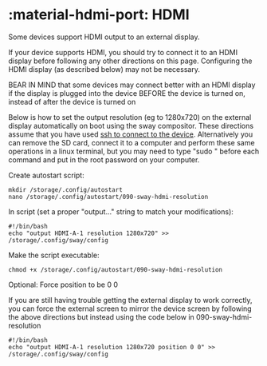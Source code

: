 # :material-hdmi-port: HDMI

Some devices support HDMI output to an external display.

If your device supports HDMI, you should try to connect it to an HDMI display before following any other directions on this page. Configuring the HDMI display (as described below) may not be necessary.

BEAR IN MIND that some devices may connect better with an HDMI display if the display is plugged into the device BEFORE the device is turned on, instead of after the device is turned on

Below is how to set the output resolution (eg to 1280x720) on the external display automatically on boot using the sway compositor. These directions assume that you have used [ssh to connect to the device](https://rocknix.org/configure/cloud-sync/#step-1-enable-network-and-ssh-access). Alternatively you can remove the SD card, connect it to a computer and perform these same operations in a linux terminal, but you may need to type "sudo " before each command and put in the root password on your computer.

Create autostart script:
```
mkdir /storage/.config/autostart
nano /storage/.config/autostart/090-sway-hdmi-resolution
```

In script (set a proper "output..." string to match your modifications):
```
#!/bin/bash
echo "output HDMI-A-1 resolution 1280x720" >> /storage/.config/sway/config
```

Make the script executable:
```
chmod +x /storage/.config/autostart/090-sway-hdmi-resolution
```

Optional: Force position to be 0 0

If you are still having trouble getting the external display to work correctly, you can force the external screen to mirror the device screen by following the above directions but instead using the code below in 090-sway-hdmi-resolution 

```
#!/bin/bash
echo "output HDMI-A-1 resolution 1280x720 position 0 0" >> /storage/.config/sway/config
```
